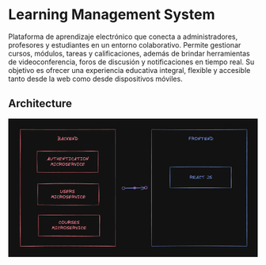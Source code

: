 # Learning Management System

Plataforma de aprendizaje electrónico que conecta a administradores, profesores y estudiantes en un entorno colaborativo. Permite gestionar cursos, módulos, tareas y calificaciones, además de brindar herramientas de videoconferencia, foros de discusión y notificaciones en tiempo real. Su objetivo es ofrecer una experiencia educativa integral, flexible y accesible tanto desde la web como desde dispositivos móviles.

## Architecture
![alt text](image.png)